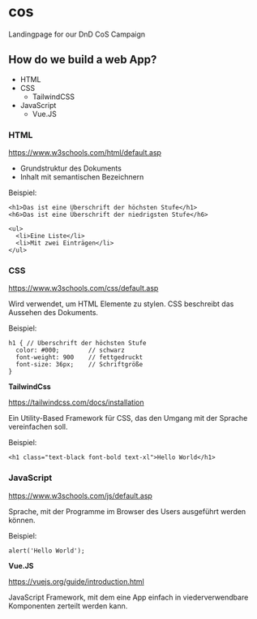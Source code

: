 # cos
Landingpage for our DnD CoS Campaign

## How do we build a web App?

* HTML
* CSS
  * TailwindCSS
* JavaScript
  * Vue.JS

### HTML
https://www.w3schools.com/html/default.asp

* Grundstruktur des Dokuments
* Inhalt mit semantischen Bezeichnern

Beispiel:
```
<h1>Das ist eine Überschrift der höchsten Stufe</h1>
<h6>Das ist eine Überschrift der niedrigsten Stufe</h6>

<ul>
  <li>Eine Liste</li>
  <li>Mit zwei Einträgen</li>
</ul>
```

### CSS
https://www.w3schools.com/css/default.asp

Wird verwendet, um HTML Elemente zu stylen.
CSS beschreibt das Aussehen des Dokuments.

Beispiel:
```
h1 { // Überschrift der höchsten Stufe
  color: #000;        // schwarz
  font-weight: 900    // fettgedruckt
  font-size: 36px;    // Schriftgröße
}
```

**TailwindCss**

https://tailwindcss.com/docs/installation

Ein Utility-Based Framework für CSS, das den Umgang mit der Sprache vereinfachen soll.

Beispiel:
```
<h1 class="text-black font-bold text-xl">Hello World</h1>
```

### JavaScript
https://www.w3schools.com/js/default.asp

Sprache, mit der Programme im Browser des Users ausgeführt werden können.

Beispiel:
``` 
alert('Hello World');
```

**Vue.JS** 

https://vuejs.org/guide/introduction.html

JavaScript Framework, mit dem eine App einfach in viederverwendbare Komponenten zerteilt werden kann.
